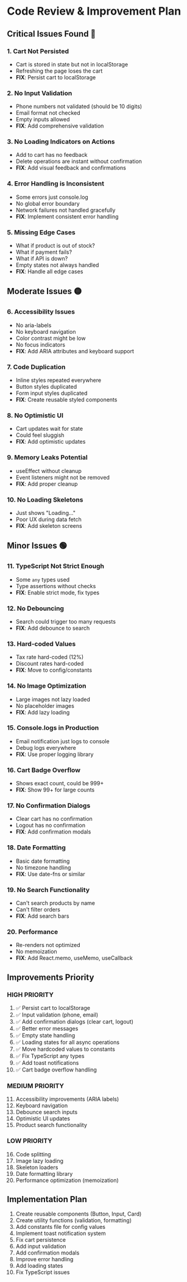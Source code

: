 # Code Review & Improvement Plan

## Critical Issues Found 🔴

### 1. **Cart Not Persisted**
- Cart is stored in state but not in localStorage
- Refreshing the page loses the cart
- **FIX**: Persist cart to localStorage

### 2. **No Input Validation**
- Phone numbers not validated (should be 10 digits)
- Email format not checked
- Empty inputs allowed
- **FIX**: Add comprehensive validation

### 3. **No Loading Indicators on Actions**
- Add to cart has no feedback
- Delete operations are instant without confirmation
- **FIX**: Add visual feedback and confirmations

### 4. **Error Handling is Inconsistent**
- Some errors just console.log
- No global error boundary
- Network failures not handled gracefully
- **FIX**: Implement consistent error handling

### 5. **Missing Edge Cases**
- What if product is out of stock?
- What if payment fails?
- What if API is down?
- Empty states not always handled
- **FIX**: Handle all edge cases

## Moderate Issues 🟡

### 6. **Accessibility Issues**
- No aria-labels
- No keyboard navigation
- Color contrast might be low
- No focus indicators
- **FIX**: Add ARIA attributes and keyboard support

### 7. **Code Duplication**
- Inline styles repeated everywhere
- Button styles duplicated
- Form input styles duplicated
- **FIX**: Create reusable styled components

### 8. **No Optimistic UI**
- Cart updates wait for state
- Could feel sluggish
- **FIX**: Add optimistic updates

### 9. **Memory Leaks Potential**
- useEffect without cleanup
- Event listeners might not be removed
- **FIX**: Add proper cleanup

### 10. **No Loading Skeletons**
- Just shows "Loading..."
- Poor UX during data fetch
- **FIX**: Add skeleton screens

## Minor Issues 🟢

### 11. **TypeScript Not Strict Enough**
- Some `any` types used
- Type assertions without checks
- **FIX**: Enable strict mode, fix types

### 12. **No Debouncing**
- Search could trigger too many requests
- **FIX**: Add debounce to search

### 13. **Hard-coded Values**
- Tax rate hard-coded (12%)
- Discount rates hard-coded
- **FIX**: Move to config/constants

### 14. **No Image Optimization**
- Large images not lazy loaded
- No placeholder images
- **FIX**: Add lazy loading

### 15. **Console.logs in Production**
- Email notification just logs to console
- Debug logs everywhere
- **FIX**: Use proper logging library

### 16. **Cart Badge Overflow**
- Shows exact count, could be 999+
- **FIX**: Show 99+ for large counts

### 17. **No Confirmation Dialogs**
- Clear cart has no confirmation
- Logout has no confirmation
- **FIX**: Add confirmation modals

### 18. **Date Formatting**
- Basic date formatting
- No timezone handling
- **FIX**: Use date-fns or similar

### 19. **No Search Functionality**
- Can't search products by name
- Can't filter orders
- **FIX**: Add search bars

### 20. **Performance**
- Re-renders not optimized
- No memoization
- **FIX**: Add React.memo, useMemo, useCallback

## Improvements Priority

### HIGH PRIORITY
1. ✅ Persist cart to localStorage
2. ✅ Input validation (phone, email)
3. ✅ Add confirmation dialogs (clear cart, logout)
4. ✅ Better error messages
5. ✅ Empty state handling
6. ✅ Loading states for all async operations
7. ✅ Move hardcoded values to constants
8. ✅ Fix TypeScript any types
9. ✅ Add toast notifications
10. ✅ Cart badge overflow handling

### MEDIUM PRIORITY
11. Accessibility improvements (ARIA labels)
12. Keyboard navigation
13. Debounce search inputs
14. Optimistic UI updates
15. Product search functionality

### LOW PRIORITY
16. Code splitting
17. Image lazy loading
18. Skeleton loaders
19. Date formatting library
20. Performance optimization (memoization)

## Implementation Plan

1. Create reusable components (Button, Input, Card)
2. Create utility functions (validation, formatting)
3. Add constants file for config values
4. Implement toast notification system
5. Fix cart persistence
6. Add input validation
7. Add confirmation modals
8. Improve error handling
9. Add loading states
10. Fix TypeScript issues
